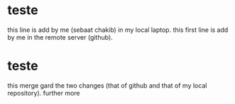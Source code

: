 # teste
this line is add by me (sebaat chakib) in my local laptop.
this first line is add by me in the remote server (github).
# teste
this merge gard the two changes (that of github and that of my local repository). 
further more
